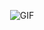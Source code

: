 <p align="center">
  <img src="https://bestanimations.com/media/computers/875805913funny-computer-animated-gif-11.gif" alt="GIF">
</p>

